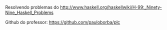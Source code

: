 Resolvendo problemas do
http://www.haskell.org/haskellwiki/H-99:_Ninety-Nine_Haskell_Problems

Github do professor:
https://github.com/pauloborba/plc
